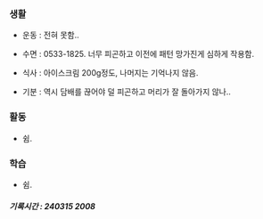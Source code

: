 ### 생활

- 운동 : 전혀 못함.. 

- 수면 : 0533-1825. 너무 피곤하고 이전에 패턴 망가진게 심하게 작용함.

- 식사 : 아이스크림 200g정도, 나머지는 기억나지 않음.

- 기분 : 역시 담배를 끊어야 덜 피곤하고 머리가 잘 돌아가지 않나..

### 활동

- 쉼.

### 학습

- 쉼.

##### 기록시간 : 240315 2008
